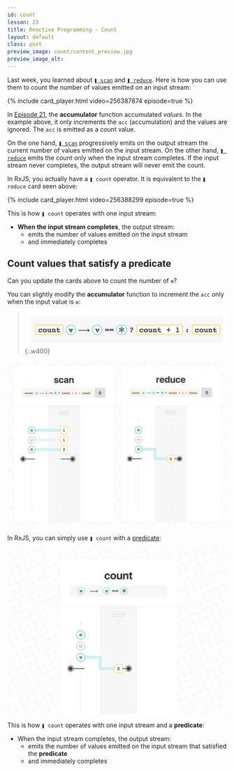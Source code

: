 ```yaml
---
id: count
lesson: 23
title: Reactive Programming - Count
layout: default
class: post
preview_image: count/content_preview.jpg
preview_image_alt:
---
```


Last week, you learned about [`❚ scan`](/scan) and [`❚ reduce`](/reduce). Here is how you can use them to count the number of values emitted on an input stream:

{% include card_player.html video=256387874 episode=true %}

In [Episode 21](/scan), the **accumulator** function accumulated _values_. In the example above, it only increments the <code class="two">acc</code> (accumulation) and the values are ignored. The <code class="two">acc</code> is emitted as a count value.

On the one hand, [`❚ scan`](/scan) progressively emits on the output stream the current number of values emitted on the input stream. On the other hand, [`❚ reduce`](/reduce) emits the count only when the input stream completes. If the input stream never completes, the output stream will never emit the count.

In RxJS, you actually have a `❚ count` operator. It is equivalent to the `❚ reduce` card seen above:

{% include card_player.html video=256388299 episode=true %}

This is how `❚ count` operates with one input stream:

- **When the input stream completes**, the output stream:
  - emits the number of values emitted on the input stream
  - and immediately completes

## Count values that satisfy a predicate

Can you update the cards above to count the number of `✼`?

You can slightly modify the **accumulator** function to increment the <code class="two">acc</code> only when the input value is `✼`:
> ![](/img/count/accumulator2.png){:.w400}

![](/img/count/scan_predicate-reduce_predicate.png)

In RxJS, you can simply use `❚ count` with a [predicate](filter#predicate):

![](/img/count/count_predicate.png)

This is how `❚ count` operates with one input stream and a **predicate**:

- When the input stream completes, the output stream:
  - emits the number of values emitted on the input stream that satisfied the **predicate**
  - and immediately completes

